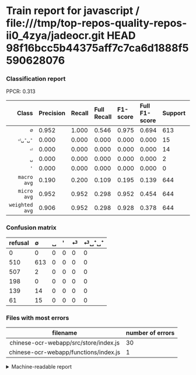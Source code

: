 # Train report for javascript / file:///tmp/top-repos-quality-repos-ii0_4zya/jadeocr.git HEAD 98f16bcc5b44375aff7c7ca6d1888f5590628076

### Classification report

PPCR: 0.313

| Class | Precision | Recall | Full Recall | F1-score | Full F1-score | Support | Full Support | PPCR |
|------:|:----------|:-------|:------------|:---------|:---------|:--------|:-------------|:-----|
| `∅` | 0.952| 1.000| 0.546| 0.975| 0.694| 613| 1123| 0.546 |
| `⏎␣⁺␣⁺` | 0.000| 0.000| 0.000| 0.000| 0.000| 15| 76| 0.197 |
| `⏎` | 0.000| 0.000| 0.000| 0.000| 0.000| 14| 153| 0.092 |
| `␣` | 0.000| 0.000| 0.000| 0.000| 0.000| 2| 509| 0.004 |
| `'` | 0.000| 0.000| 0.000| 0.000| 0.000| 0| 198| 0.000 |
| `macro avg` | 0.190| 0.200| 0.109| 0.195| 0.139| 644| 2059| 0.313 |
| `micro avg` | 0.952| 0.952| 0.298| 0.952| 0.454| 644| 2059| 0.313 |
| `weighted avg` | 0.906| 0.952| 0.298| 0.928| 0.378| 644| 2059| 0.313 |

### Confusion matrix

|refusal|  ∅| ␣| '| ⏎| ⏎␣⁺␣⁺| 
|:---|:---|:---|:---|:---|:---|
|0 |0 |0 |0 |0 |0 |
|510 |613 |0 |0 |0 |0 |
|507 |2 |0 |0 |0 |0 |
|198 |0 |0 |0 |0 |0 |
|139 |14 |0 |0 |0 |0 |
|61 |15 |0 |0 |0 |0 |

### Files with most errors

| filename | number of errors|
|:----:|:-----|
| chinese-ocr-webapp/src/store/index.js | 30 |
| chinese-ocr-webapp/functions/index.js | 1 |

<details>
    <summary>Machine-readable report</summary>
```json
{
  "cl_report": {"\u0027": {"f1-score": 0.0, "precision": 0.0, "recall": 0.0, "support": 0}, "macro avg": {"f1-score": 0.19506762132060462, "precision": 0.1903726708074534, "recall": 0.2, "support": 644}, "micro avg": {"f1-score": 0.9518633540372671, "precision": 0.9518633540372671, "recall": 0.9518633540372671, "support": 644}, "weighted avg": {"f1-score": 0.9283886014715111, "precision": 0.9060438447590756, "recall": 0.9518633540372671, "support": 644}, "\u2205": {"f1-score": 0.9753381066030231, "precision": 0.9518633540372671, "recall": 1.0, "support": 613}, "\u23ce": {"f1-score": 0.0, "precision": 0.0, "recall": 0.0, "support": 14}, "\u23ce\u2423\u207a\u2423\u207a": {"f1-score": 0.0, "precision": 0.0, "recall": 0.0, "support": 15}, "\u2423": {"f1-score": 0.0, "precision": 0.0, "recall": 0.0, "support": 2}},
  "cl_report_full": {"\u0027": {"f1-score": 0.0, "precision": 0.0, "recall": 0.0, "support": 198}, "macro avg": {"f1-score": 0.13876627051499718, "precision": 0.1903726708074534, "recall": 0.10917186108637578, "support": 2059}, "micro avg": {"f1-score": 0.4535701072881983, "precision": 0.9518633540372671, "recall": 0.2977173385138417, "support": 2059}, "weighted avg": {"f1-score": 0.3784228309576052, "precision": 0.5191561663836091, "recall": 0.2977173385138417, "support": 2059}, "\u2205": {"f1-score": 0.6938313525749858, "precision": 0.9518633540372671, "recall": 0.5458593054318789, "support": 1123}, "\u23ce": {"f1-score": 0.0, "precision": 0.0, "recall": 0.0, "support": 153}, "\u23ce\u2423\u207a\u2423\u207a": {"f1-score": 0.0, "precision": 0.0, "recall": 0.0, "support": 76}, "\u2423": {"f1-score": 0.0, "precision": 0.0, "recall": 0.0, "support": 509}},
  "ppcr": 0.31277319086935407
}
```
</details>
